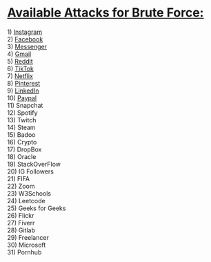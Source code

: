<h1><u>Available Attacks for Brute Force:</u></h1>
  1) <a href="https://www.instagram.com/">Instagram</a>
  <br>
  2) <a href="https://www.facebook.com/">Facebook</a>
  <br>
  3) <a href="https://www.messenger.com/">Messenger</a>
  <br>
  4) <a href="https://www.mail.google.com/">Gmail</a>
  <br>
  5) <a href="https://www.reddit.com/">Reddit</a>
  <br>
  6) <a href="https://www.tiktok.com/">TikTok</a>
  <br>
  7) <a href="https://www.netflix.com/">Netflix</a>
  <br>
  8) <a href="https://pinterest.com/">Pinterest</a>
  <br>
  9) <a href="https://www.linkedin.com/">LinkedIn</a>
  <br>
  10) <a href="https://www.paypal.com/">Paypal</a>
  <br>
  11) Snapchat
  <br>
  12) Spotify
  <br>
  13) Twitch
  <br>
  14) Steam
  <br>
  15) Badoo
  <br>
  16) Crypto
  <br>
  17) DropBox
  <br>
  18) Oracle
  <br>
  19) StackOverFlow
  <br>
  20) IG Followers
  <br>
  21) FIFA
  <br>
  22) Zoom
  <br>
  23) W3Schools
  <br>
  24) Leetcode
  <br>
  25) Geeks for Geeks
  <br>
  26) Flickr
  <br>
  27) Fiverr
  <br>
  28) Gitlab
  <br>
  29) Freelancer
  <br>
  30) Microsoft
  <br>
  31) Pornhub
